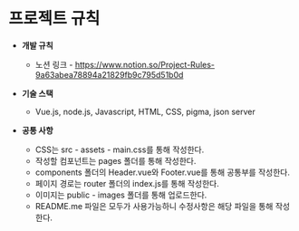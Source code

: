 # 프로젝트 규칙


- **개발 규칙**
  - 노션 링크 - https://www.notion.so/Project-Rules-9a63abea78894a21829fb9c795d51b0d

- **기술 스택**
  - Vue.js, node.js, Javascript, HTML, CSS, pigma, json server

- **공통 사항**
  - CSS는 src - assets - main.css를 통해 작성한다.
  - 작성할 컴포넌트는 pages 폴더를 통해 작성한다.
  - components 폴더의 Header.vue와 Footer.vue를 통해 공통부를 작성한다.
  - 페이지 경로는 router 폴더의 index.js를 통해 작성한다.
  - 이미지는 public - images 폴더를 통해 업로드한다.
  - README.me 파일은 모두가 사용가능하니 수정사항은 해당 파일을 통해 작성한다.
